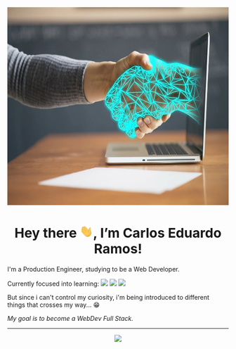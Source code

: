 <img src="./assets/img/header.jpg" height="450px" width="100%">

<h1 align="center" style="font-size: 30px">Hey there <img src="./assets/img/hi.gif" width="30px">, I’m Carlos Eduardo Ramos!</h1>

<p>I'm a Production Engineer, studying to be a Web Developer.</p>

<p>Currently focused into learning: 
<img src="https://img.shields.io/badge/HTML5-E34F26?style=for-the-badge&logo=html5&logoColor=white">
<img src="https://img.shields.io/badge/CSS3-1572B6?style=for-the-badge&logo=css3&logoColor=white">
<img src="https://img.shields.io/badge/JavaScript-323330?style=for-the-badge&logo=javascript&logoColor=F7DF1E"></p>



<p>But since i can't control my curiosity, i'm being introduced to different things that crosses my way... 😁</p>

<p><em>My goal is to become a WebDev Full Stack.</em></p>

<hr>
<div align="center" center;">
<img height="200rem" src="https://github-readme-stats.vercel.app/api/top-langs/?username=ramoscarloseduardo&layout=compact&langs_count=16&theme=dracula"/>
</div>
